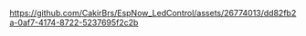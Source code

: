 

https://github.com/CakirBrs/EspNow_LedControl/assets/26774013/dd82fb2a-0af7-4174-8722-5237695f2c2b


